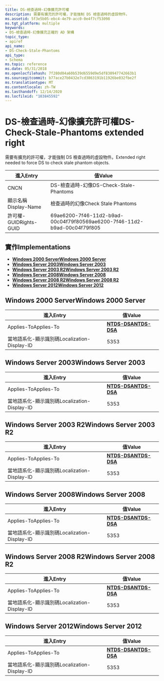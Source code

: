 ```yaml
---
title: DS-檢查過時-幻像擴充許可權
description: 需要有擴充的許可權，才能強制 DS 檢查過時的虛設物件。
ms.assetid: 5f3e5b05-ebc4-4e79-acc0-0e4f7cf53098
ms.tgt_platform: multiple
keywords:
- DS-檢查過時-幻像擴充正確的 AD 架構
topic_type:
- apiref
api_name:
- DS-Check-Stale-Phantoms
api_type:
- Schema
ms.topic: reference
ms.date: 05/31/2018
ms.openlocfilehash: 7f280d04a60b539d6559d9e5df830947742663b1
ms.sourcegitcommit: b77ace27b0432e7cd3863191b11926be032fbe2f
ms.translationtype: MT
ms.contentlocale: zh-TW
ms.lasthandoff: 12/14/2020
ms.locfileid: "103845592"
---
```

# <a name="ds-check-stale-phantoms-extended-right"></a><span data-ttu-id="0fd6d-104">DS-檢查過時-幻像擴充許可權</span><span class="sxs-lookup"><span data-stu-id="0fd6d-104">DS-Check-Stale-Phantoms extended right</span></span>

<span data-ttu-id="0fd6d-105">需要有擴充的許可權，才能強制 DS 檢查過時的虛設物件。</span><span class="sxs-lookup"><span data-stu-id="0fd6d-105">Extended right needed to force DS to check stale phantom objects.</span></span>



| <span data-ttu-id="0fd6d-106">進入</span><span class="sxs-lookup"><span data-stu-id="0fd6d-106">Entry</span></span> | <span data-ttu-id="0fd6d-107">值</span><span class="sxs-lookup"><span data-stu-id="0fd6d-107">Value</span></span> |
|--------------|--------------------------------------|
| <span data-ttu-id="0fd6d-108">CN</span><span class="sxs-lookup"><span data-stu-id="0fd6d-108">CN</span></span>           | <span data-ttu-id="0fd6d-109">DS-檢查過時-幻像</span><span class="sxs-lookup"><span data-stu-id="0fd6d-109">DS-Check-Stale-Phantoms</span></span>              |
| <span data-ttu-id="0fd6d-110">顯示名稱</span><span class="sxs-lookup"><span data-stu-id="0fd6d-110">Display-Name</span></span> | <span data-ttu-id="0fd6d-111">檢查過時的幻像</span><span class="sxs-lookup"><span data-stu-id="0fd6d-111">Check Stale Phantoms</span></span>                 |
| <span data-ttu-id="0fd6d-112">許可權-GUID</span><span class="sxs-lookup"><span data-stu-id="0fd6d-112">Rights-GUID</span></span>  | <span data-ttu-id="0fd6d-113">69ae6200-7f46-11d2-b9ad-00c04f79f805</span><span class="sxs-lookup"><span data-stu-id="0fd6d-113">69ae6200-7f46-11d2-b9ad-00c04f79f805</span></span> |



## <a name="implementations"></a><span data-ttu-id="0fd6d-114">實作</span><span class="sxs-lookup"><span data-stu-id="0fd6d-114">Implementations</span></span>

-   [<span data-ttu-id="0fd6d-115">**Windows 2000 Server**</span><span class="sxs-lookup"><span data-stu-id="0fd6d-115">**Windows 2000 Server**</span></span>](#windows-2000-server)
-   [<span data-ttu-id="0fd6d-116">**Windows Server 2003**</span><span class="sxs-lookup"><span data-stu-id="0fd6d-116">**Windows Server 2003**</span></span>](#windows-server-2003)
-   [<span data-ttu-id="0fd6d-117">**Windows Server 2003 R2**</span><span class="sxs-lookup"><span data-stu-id="0fd6d-117">**Windows Server 2003 R2**</span></span>](#windows-server-2003-r2)
-   [<span data-ttu-id="0fd6d-118">**Windows Server 2008**</span><span class="sxs-lookup"><span data-stu-id="0fd6d-118">**Windows Server 2008**</span></span>](#windows-server-2008)
-   [<span data-ttu-id="0fd6d-119">**Windows Server 2008 R2**</span><span class="sxs-lookup"><span data-stu-id="0fd6d-119">**Windows Server 2008 R2**</span></span>](#windows-server-2008-r2)
-   [<span data-ttu-id="0fd6d-120">**Windows Server 2012**</span><span class="sxs-lookup"><span data-stu-id="0fd6d-120">**Windows Server 2012**</span></span>](#windows-server-2012)

## <a name="windows-2000-server"></a><span data-ttu-id="0fd6d-121">Windows 2000 Server</span><span class="sxs-lookup"><span data-stu-id="0fd6d-121">Windows 2000 Server</span></span>



| <span data-ttu-id="0fd6d-122">進入</span><span class="sxs-lookup"><span data-stu-id="0fd6d-122">Entry</span></span> | <span data-ttu-id="0fd6d-123">值</span><span class="sxs-lookup"><span data-stu-id="0fd6d-123">Value</span></span> |
|-------------------------|------------------------------------------|
| <span data-ttu-id="0fd6d-124">Applies-To</span><span class="sxs-lookup"><span data-stu-id="0fd6d-124">Applies-To</span></span>              | [<span data-ttu-id="0fd6d-125">**NTDS-DSA**</span><span class="sxs-lookup"><span data-stu-id="0fd6d-125">**NTDS-DSA**</span></span>](c-ntdsdsa.md)<br/> |
| <span data-ttu-id="0fd6d-126">當地語系化-顯示識別碼</span><span class="sxs-lookup"><span data-stu-id="0fd6d-126">Localization-Display-ID</span></span> | <span data-ttu-id="0fd6d-127">53</span><span class="sxs-lookup"><span data-stu-id="0fd6d-127">53</span></span>                                       |



## <a name="windows-server-2003"></a><span data-ttu-id="0fd6d-128">Windows Server 2003</span><span class="sxs-lookup"><span data-stu-id="0fd6d-128">Windows Server 2003</span></span>



| <span data-ttu-id="0fd6d-129">進入</span><span class="sxs-lookup"><span data-stu-id="0fd6d-129">Entry</span></span> | <span data-ttu-id="0fd6d-130">值</span><span class="sxs-lookup"><span data-stu-id="0fd6d-130">Value</span></span> |
|-------------------------|------------------------------------------|
| <span data-ttu-id="0fd6d-131">Applies-To</span><span class="sxs-lookup"><span data-stu-id="0fd6d-131">Applies-To</span></span>              | [<span data-ttu-id="0fd6d-132">**NTDS-DSA**</span><span class="sxs-lookup"><span data-stu-id="0fd6d-132">**NTDS-DSA**</span></span>](c-ntdsdsa.md)<br/> |
| <span data-ttu-id="0fd6d-133">當地語系化-顯示識別碼</span><span class="sxs-lookup"><span data-stu-id="0fd6d-133">Localization-Display-ID</span></span> | <span data-ttu-id="0fd6d-134">53</span><span class="sxs-lookup"><span data-stu-id="0fd6d-134">53</span></span>                                       |



## <a name="windows-server-2003-r2"></a><span data-ttu-id="0fd6d-135">Windows Server 2003 R2</span><span class="sxs-lookup"><span data-stu-id="0fd6d-135">Windows Server 2003 R2</span></span>



| <span data-ttu-id="0fd6d-136">進入</span><span class="sxs-lookup"><span data-stu-id="0fd6d-136">Entry</span></span> | <span data-ttu-id="0fd6d-137">值</span><span class="sxs-lookup"><span data-stu-id="0fd6d-137">Value</span></span> |
|-------------------------|------------------------------------------|
| <span data-ttu-id="0fd6d-138">Applies-To</span><span class="sxs-lookup"><span data-stu-id="0fd6d-138">Applies-To</span></span>              | [<span data-ttu-id="0fd6d-139">**NTDS-DSA**</span><span class="sxs-lookup"><span data-stu-id="0fd6d-139">**NTDS-DSA**</span></span>](c-ntdsdsa.md)<br/> |
| <span data-ttu-id="0fd6d-140">當地語系化-顯示識別碼</span><span class="sxs-lookup"><span data-stu-id="0fd6d-140">Localization-Display-ID</span></span> | <span data-ttu-id="0fd6d-141">53</span><span class="sxs-lookup"><span data-stu-id="0fd6d-141">53</span></span>                                       |



## <a name="windows-server-2008"></a><span data-ttu-id="0fd6d-142">Windows Server 2008</span><span class="sxs-lookup"><span data-stu-id="0fd6d-142">Windows Server 2008</span></span>



| <span data-ttu-id="0fd6d-143">進入</span><span class="sxs-lookup"><span data-stu-id="0fd6d-143">Entry</span></span> | <span data-ttu-id="0fd6d-144">值</span><span class="sxs-lookup"><span data-stu-id="0fd6d-144">Value</span></span> |
|-------------------------|------------------------------------------|
| <span data-ttu-id="0fd6d-145">Applies-To</span><span class="sxs-lookup"><span data-stu-id="0fd6d-145">Applies-To</span></span>              | [<span data-ttu-id="0fd6d-146">**NTDS-DSA**</span><span class="sxs-lookup"><span data-stu-id="0fd6d-146">**NTDS-DSA**</span></span>](c-ntdsdsa.md)<br/> |
| <span data-ttu-id="0fd6d-147">當地語系化-顯示識別碼</span><span class="sxs-lookup"><span data-stu-id="0fd6d-147">Localization-Display-ID</span></span> | <span data-ttu-id="0fd6d-148">53</span><span class="sxs-lookup"><span data-stu-id="0fd6d-148">53</span></span>                                       |



## <a name="windows-server-2008-r2"></a><span data-ttu-id="0fd6d-149">Windows Server 2008 R2</span><span class="sxs-lookup"><span data-stu-id="0fd6d-149">Windows Server 2008 R2</span></span>



| <span data-ttu-id="0fd6d-150">進入</span><span class="sxs-lookup"><span data-stu-id="0fd6d-150">Entry</span></span> | <span data-ttu-id="0fd6d-151">值</span><span class="sxs-lookup"><span data-stu-id="0fd6d-151">Value</span></span> |
|-------------------------|------------------------------------------|
| <span data-ttu-id="0fd6d-152">Applies-To</span><span class="sxs-lookup"><span data-stu-id="0fd6d-152">Applies-To</span></span>              | [<span data-ttu-id="0fd6d-153">**NTDS-DSA**</span><span class="sxs-lookup"><span data-stu-id="0fd6d-153">**NTDS-DSA**</span></span>](c-ntdsdsa.md)<br/> |
| <span data-ttu-id="0fd6d-154">當地語系化-顯示識別碼</span><span class="sxs-lookup"><span data-stu-id="0fd6d-154">Localization-Display-ID</span></span> | <span data-ttu-id="0fd6d-155">53</span><span class="sxs-lookup"><span data-stu-id="0fd6d-155">53</span></span>                                       |



## <a name="windows-server-2012"></a><span data-ttu-id="0fd6d-156">Windows Server 2012</span><span class="sxs-lookup"><span data-stu-id="0fd6d-156">Windows Server 2012</span></span>



| <span data-ttu-id="0fd6d-157">進入</span><span class="sxs-lookup"><span data-stu-id="0fd6d-157">Entry</span></span> | <span data-ttu-id="0fd6d-158">值</span><span class="sxs-lookup"><span data-stu-id="0fd6d-158">Value</span></span> |
|-------------------------|------------------------------------------|
| <span data-ttu-id="0fd6d-159">Applies-To</span><span class="sxs-lookup"><span data-stu-id="0fd6d-159">Applies-To</span></span>              | [<span data-ttu-id="0fd6d-160">**NTDS-DSA**</span><span class="sxs-lookup"><span data-stu-id="0fd6d-160">**NTDS-DSA**</span></span>](c-ntdsdsa.md)<br/> |
| <span data-ttu-id="0fd6d-161">當地語系化-顯示識別碼</span><span class="sxs-lookup"><span data-stu-id="0fd6d-161">Localization-Display-ID</span></span> | <span data-ttu-id="0fd6d-162">53</span><span class="sxs-lookup"><span data-stu-id="0fd6d-162">53</span></span>                                       |



 

 






